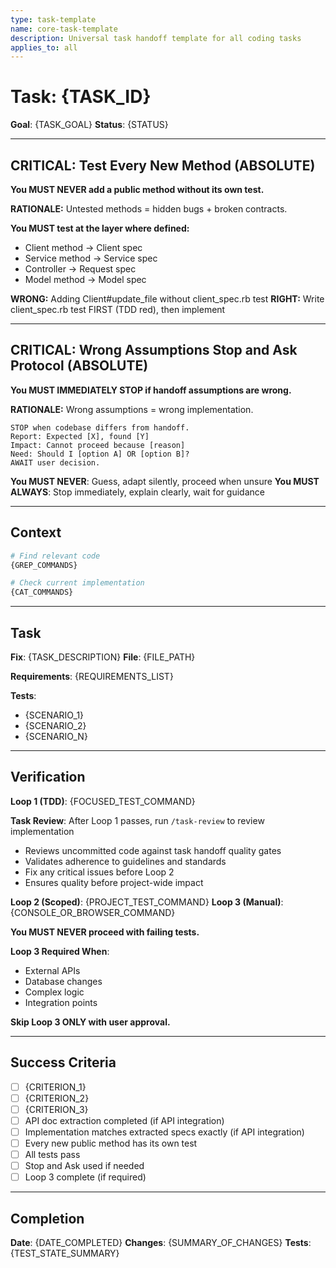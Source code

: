 ```yaml
---
type: task-template
name: core-task-template
description: Universal task handoff template for all coding tasks
applies_to: all
---
```


<!-- PLANNER NOTE: This template provides guidance, NOT implementations
     - Include: Method signatures, test structure, API contracts
     - NEVER include: Complete implementations or solution code
     - Apply ultra-concise principles throughout
-->

# Task: {TASK_ID}

**Goal**: {TASK_GOAL}
**Status**: {STATUS}

---

## CRITICAL: Test Every New Method (ABSOLUTE)

**You MUST NEVER add a public method without its own test.**

**RATIONALE:** Untested methods = hidden bugs + broken contracts.

**You MUST test at the layer where defined:**
- Client method → Client spec
- Service method → Service spec
- Controller → Request spec
- Model method → Model spec

**WRONG:** Adding Client#update_file without client_spec.rb test
**RIGHT:** Write client_spec.rb test FIRST (TDD red), then implement

---

## CRITICAL: Wrong Assumptions Stop and Ask Protocol (ABSOLUTE)

**You MUST IMMEDIATELY STOP if handoff assumptions are wrong.**

**RATIONALE:** Wrong assumptions = wrong implementation.

```
STOP when codebase differs from handoff.
Report: Expected [X], found [Y]
Impact: Cannot proceed because [reason]
Need: Should I [option A] OR [option B]?
AWAIT user decision.
```

**You MUST NEVER**: Guess, adapt silently, proceed when unsure
**You MUST ALWAYS**: Stop immediately, explain clearly, wait for guidance

---

## Context

```bash
# Find relevant code
{GREP_COMMANDS}

# Check current implementation
{CAT_COMMANDS}
```

<!-- PLANNER NOTE: Include canonical examples ONLY if creating NEW class or major rewrite -->
<!-- {CANONICAL_EXAMPLE_COMMANDS} -->

---

## Task

**Fix**: {TASK_DESCRIPTION}
**File**: {FILE_PATH}

**Requirements**:
{REQUIREMENTS_LIST}

**Tests**:
- {SCENARIO_1}
- {SCENARIO_2}
- {SCENARIO_N}

<!-- SECTION HOOK: Insert technology-specific sections here based on task type -->

---

## Verification

<!-- PLANNER NOTE: Commands filled by technology sections -->

**Loop 1 (TDD)**: {FOCUSED_TEST_COMMAND}

**Task Review**: After Loop 1 passes, run `/task-review` to review implementation
- Reviews uncommitted code against task handoff quality gates
- Validates adherence to guidelines and standards
- Fix any critical issues before Loop 2
- Ensures quality before project-wide impact

**Loop 2 (Scoped)**: {PROJECT_TEST_COMMAND}
**Loop 3 (Manual)**: {CONSOLE_OR_BROWSER_COMMAND}

**You MUST NEVER proceed with failing tests.**

**Loop 3 Required When**:
- External APIs
- Database changes
- Complex logic
- Integration points

**Skip Loop 3 ONLY with user approval.**

---

## Success Criteria

- [ ] {CRITERION_1}
- [ ] {CRITERION_2}
- [ ] {CRITERION_3}
- [ ] API doc extraction completed (if API integration)
- [ ] Implementation matches extracted specs exactly (if API integration)
- [ ] Every new public method has its own test
- [ ] All tests pass
- [ ] Stop and Ask used if needed
- [ ] Loop 3 complete (if required)

---

<!-- PLANNER NOTE: Completion section filled after task done -->
## Completion

**Date**: {DATE_COMPLETED}
**Changes**: {SUMMARY_OF_CHANGES}
**Tests**: {TEST_STATE_SUMMARY}
